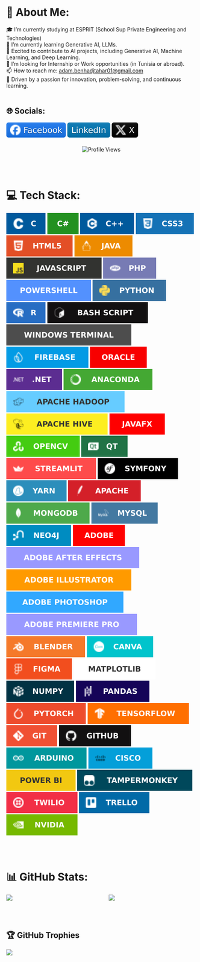 # 💫 About Me:
🎓 I’m currently studying at ESPRIT (School Sup Private Engineering and Technologies)<br>🌱 I’m currently learning Generative AI, LLMs.<br>🚀 Excited to contribute to AI projects, including Generative AI, Machine Learning, and Deep Learning.<br>🤝 I’m looking for Internship or Work opportunities (in Tunisia or abroad).<br>📫 How to reach me: adam.benhadjtahar01@gmail.com<br>🌟 Driven by a passion for innovation, problem-solving, and continuous learning.
<br> <br/>

## 🌐 Socials:
[![Facebook](assets/Facebook-icon.svg)](https://facebook.com/Adam.Ben.Hadj.Taher) 
[![LinkedIn](assets/LinkedIn-icon.svg)](https://linkedin.com/in/adambht)
[![X](assets/X-icon.svg)](https://x.com/adam_bht)
<div style="text-align: center; margin: 20px 0;">
  <img src="https://komarev.com/ghpvc/?username=adambht&label=Profile%20Views&style=flat-square" alt="Profile Views" />
</div>
<br> <br/>


# 💻 Tech Stack:
![C](assets/C-icon.svg)
![C#](assets/csharp.svg)
![C++](assets/C++-icon.svg)
![CSS3](assets/css3-icon.svg)
![HTML5](assets/HTML5-icon.svg)
![Java](assets/java-icon.svg)
![JavaScript](assets/javascript-icon.svg)
![PHP](assets/php-icon.svg)
![PowerShell](assets/PowerShell-icon.svg)
![Python](assets/python-icon.svg)
![R](assets/r-icon.svg)
![Bash Script](assets/bash_script-icon.svg)
![Windows Terminal](assets/windowsterminal-icon.svg)
![Firebase](assets/firebase-icon.svg)
![Oracle](assets/Oracle-icon.svg)
![.Net](assets/NET-icon.svg)
![Anaconda](assets/anaconda-icon.svg)
![Apache Hadoop](assets/apacheHadoop-icon.svg) 
![Apache Hive](assets/apacheHive-icon.svg) 
![JavaFX](assets/javafx-icon.svg) 
![OpenCV](assets/opencv-icon.svg) 
![Qt](assets/Qt-icon.svg)
![Streamlit](assets/Streamlit-icon.svg) 
![Symfony](assets/symfony-icon.svg) 
![Yarn](assets/yarn-icon.svg) 
![Apache](assets/apache-icon.svg) 
![MongoDB](assets/MongoDB-icon.svg) 
![MySQL](assets/mysql-icon.svg) 
![Neo4J](assets/Neo4j-icon.svg) 
![Adobe](assets/adobe-icon.svg)
![Adobe After Effects](assets/AdobeAfterEffects-icon.svg) 
![Adobe Illustrator](assets/adobeillustrator-icon.svg) 
![Adobe Photoshop](assets/adobephotoshop-icon.svg) 
![Adobe Premiere Pro](assets/AdobePremierePro-icon.svg) 
![Blender](assets/blender-icon.svg) 
![Canva](assets/Canva-icon.svg) 
![Figma](assets/figma-icon.svg) 
![Matplotlib](assets/Matplotlib-icon.svg) 
![NumPy](assets/numpy-icon.svg) 
![Pandas](assets/pandas-icon.svg) 
![PyTorch](assets/PyTorch-icon.svg) 
![TensorFlow](assets/TensorFlow-icon.svg) 
![Git](assets/git-icon.svg) 
![GitHub](assets/github-icon.svg) 
![Arduino](assets/Arduino-icon.svg) 
![Cisco](assets/cisco-icon.svg) 
![Power Bi](assets/power_bi-icon.svg) 
![Tampermonkey](assets/tampermonkey-icon.svg) 
![Twilio](assets/Twilio-icon.svg) 
![Trello](assets/Trello-icon.svg) 
![nVIDIA](assets/nVIDIA-icon.svg)
<!--img.shields.io/badge-->
<br> <br/>

# 📊 GitHub Stats:
<div style="display: flex; justify-content: space-between;">
  <img src="https://github-readme-stats.vercel.app/api?username=adambht&theme=dark&hide_border=true&include_all_commits=false&count_private=true" width="41.5%" />
  <img src="https://github-readme-streak-stats.herokuapp.com/?user=adambht&theme=dark&hide_border=true" width="46%" />
</div>



<!-- Proudly created with GPRM ( https://gprm.itsvg.in ) -->
<br> <br/>

## 🏆 GitHub Trophies
![](https://github-profile-trophy.vercel.app/?username=adambht&theme=monokai&no-frame=true&no-bg=false&margin-w=4)
